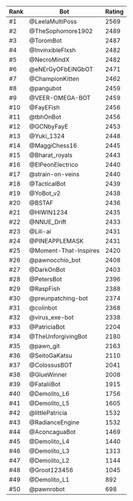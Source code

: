 Rank|Bot|Rating
---|---|---
#1|@LeelaMultiPoss|2569
#2|@TheSophomore1902|2489
#3|@ToromBot|2487
#4|@InvinxibleFlxsh|2482
#5|@NecroMindX|2482
#6|@eNErGyOFbEiNGbOT|2471
#7|@ChampionKitten|2462
#8|@pangubot|2459
#9|@VEER-OMEGA-BOT|2459
#10|@FayEFish|2456
#11|@tbhOnBot|2456
#12|@GCNbyFayE|2453
#13|@Yuki_1324|2448
#14|@MaggiChess16|2445
#15|@Bharat_royals|2443
#16|@ElPeonElectrico|2440
#17|@strain-on-veins|2440
#18|@TacticalBot|2439
#19|@YoBot_v2|2438
#20|@BSTAF|2436
#21|@HIWIN1234|2435
#22|@NNUE_Drift|2433
#23|@Lili-ai|2431
#24|@PINEAPPLEMASK|2431
#25|@Moment-That-Inspires|2420
#26|@pawnocchio_bot|2408
#27|@DarkOnBot|2403
#28|@PetersBot|2396
#29|@RaspFish|2388
#30|@preunpatching-bot|2374
#31|@colinbot|2368
#32|@virus_exe-bot|2338
#33|@PatriciaBot|2204
#34|@TheUnforgivingBot|2180
#35|@pawn_git|2163
#36|@SeitoGaKatsu|2110
#37|@ColossusBOT|2041
#38|@GlueWinner|2008
#39|@FataliiBot|1915
#40|@Demolito_L6|1756
#41|@Demolito_L5|1605
#42|@littlePatricia|1532
#43|@RadianceEngine|1532
#44|@AconcaguaBot|1469
#45|@Demolito_L4|1440
#46|@Demolito_L3|1313
#47|@Demolito_L2|1144
#48|@Groot123456|1045
#49|@Demolito_L1|892
#50|@pawnrobot|698

